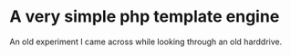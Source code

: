 A very simple php template engine
=================================

An old experiment I came across while looking through an old harddrive. 
